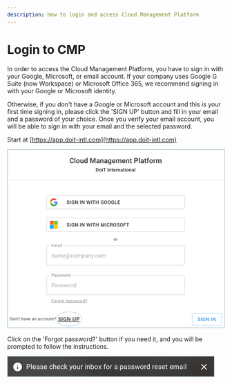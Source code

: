 ```yaml
---
description: How to login and access Cloud Management Platform
---
```


# Login to CMP

In order to access the Cloud Management Platform, you have to sign in with your Google, Microsoft, or email account. If your company uses Google G Suite \(now Workspace\) or Microsoft Office 365, we recommend signing in with your Google or Microsoft identity.

Otherwise, if you don't have a Google or Microsoft account and this is your first time signing in, please click the 'SIGN UP' button and fill in your email and a password of your choice. Once you verify your email account, you will be able to sign in with your email and the selected password.

Start at [https://app.doit-intl.com](https://app.doit-intl.com)

![](../.gitbook/assets/hello.png)

Click on the 'Forgot password?' button if you need it, and you will be prompted to follow the instructions.

![](../.gitbook/assets/password-reset.png)

 [ ](https://help.doit-intl.com/hc/article_attachments/360037692131/password_reset.png)

